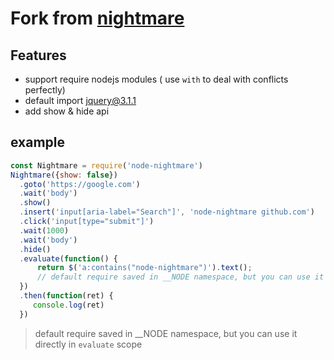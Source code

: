 # Fork from [nightmare](https://github.com/segmentio/nightmare)

## Features

  * support require nodejs modules ( use `with` to deal with conflicts perfectly)
  * default import jquery@3.1.1
  * add show & hide api
  
## example

```javascript
const Nightmare = require('node-nightmare')
Nightmare({show: false}) 
  .goto('https://google.com')
  .wait('body')
  .show()
  .insert('input[aria-label="Search"]', 'node-nightmare github.com')
  .click('input[type="submit"]')
  .wait(1000)
  .wait('body')
  .hide()
  .evaluate(function() {
      return $('a:contains("node-nightmare")').text();
      // default require saved in __NODE namespace, but you can use it directly in `evaluate` scope
  })
  .then(function(ret) {
     console.log(ret)
  })
```

> default require saved in __NODE namespace, but you can use it directly in `evaluate` scope

